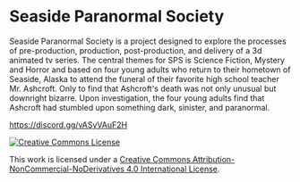 # Seaside Paranormal Society

Seaside Paranormal Society is a project designed to explore the processes of pre-production, production, post-production, and delivery of a 3d animated tv series. The central themes for SPS is Science Fiction, Mystery and Horror and based on four young adults who return to their hometown of Seaside, Alaska to attend the funeral of their favorite high school teacher Mr. Ashcroft. Only to find that Ashcroft's death was not only unusual but downright bizarre. Upon investigation, the four young adults find that Ashcroft had stumbled upon something dark, sinister, and paranormal. 



https://discord.gg/vASyVAuF2H



<a rel="license" href="http://creativecommons.org/licenses/by-nc-nd/4.0/"><img alt="Creative Commons License" style="border-width:0" src="https://i.creativecommons.org/l/by-nc-nd/4.0/88x31.png" /></a>

This work is licensed under a <a rel="license" href="http://creativecommons.org/licenses/by-nc-nd/4.0/">Creative Commons Attribution-NonCommercial-NoDerivatives 4.0 International License</a>.

